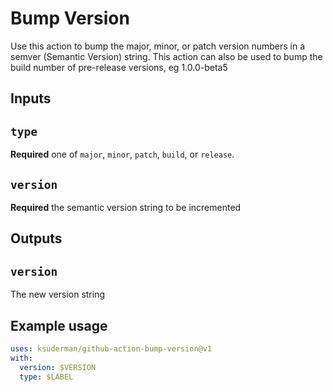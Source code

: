 # Bump Version

Use this action to bump the major, minor, or patch version numbers in a semver
(Semantic Version) string. This action can also be used to bump the build number
of pre-release versions, eg 1.0.0-beta5

## Inputs

## `type`

**Required** one of `major`, `minor`, `patch`, `build`, or `release`.

## `version`

**Required** the semantic version string to be incremented

## Outputs

## `version`

The new version string

## Example usage

```yaml
uses: ksuderman/github-action-bump-version@v1
with:
  version: $VERSION
  type: $LABEL
```
